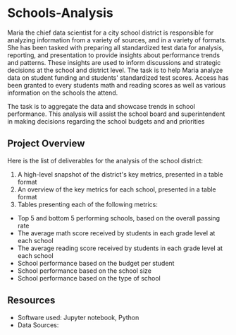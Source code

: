 # Schools-Analysis
Maria the chief data scientist for a city school district is responsible for analyzing information from a variety of sources, and in a variety of formats. 
She has been tasked with preparing all standardized test data for analysis, reporting, and presentation to provide insights about performance trends and patterns. 
These insights are used to inform discussions and strategic decisions at the school and district level. 
The task is to help Maria analyze data on student funding and students' standardized test scores. 
Access has been granted to every students math and reading scores as well as various information on the schools the attend.

The task is to aggregate the data and showcase trends in school performance. This analysis will assist the school board and superintendent in making decisions regarding the school budgets and and priorities

## Project Overview
Here is the list of deliverables for the analysis of the school district: 

1. A high-level snapshot of the district's key metrics, presented in a table format
2. An overview of the key metrics for each school, presented in a table format
3. Tables presenting each of the following metrics:
- Top 5 and bottom 5 performing schools, based on the overall passing rate
- The average math score received by students in each grade level at each school
- The average reading score received by students in each grade level at each school
- School performance based on the budget per student
- School performance based on the school size 
- School performance based on the type of school

## Resources
- Software used: Jupyter notebook, Python
- Data Sources: 

